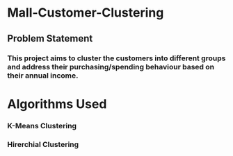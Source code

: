 # Mall-Customer-Clustering

## Problem Statement
### This project aims to cluster the customers into different groups and address their purchasing/spending behaviour based on their annual income.

# Algorithms Used
### K-Means Clustering
### Hirerchial Clustering 
